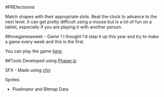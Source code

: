 #PREfectionist

Match shapes with their appropriate slots.  Beat the clock to advance to the next level.  It can get pretty difficult using a mouse but is a lot of fun on a tablet, especially if you are playing it with another person.

##onegameaweek - Game 1
I thought I'd step it up this year and try to make a game every week and this is the first.

You can play the game [here](http://divideby5.com/games/prefectionist).

##Tools
Developed using [Phaser.js](http://phaser.io)

SFX - Made using [cfxr](http://thirdcog.eu/apps/cfxr)

Sprites
* Pixelmator and Bitmap Data

